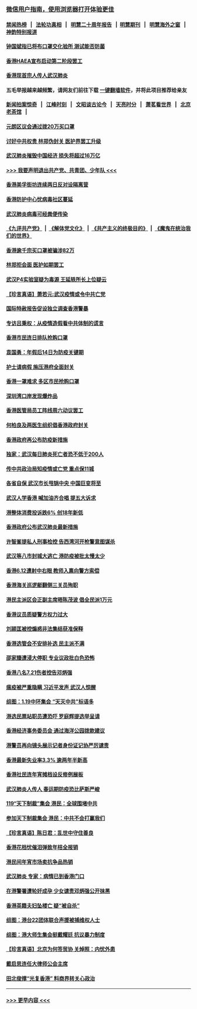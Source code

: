 ### [微信用户指南，使用浏览器打开体验更佳](https://github.com/gfw-breaker/banned-news1/blob/master/indexes/wechat-guide.md?t=0)
#### [禁闻热榜](热点新闻.md?t=0)  &nbsp;&nbsp;|&nbsp;&nbsp; [法轮功真相](https://github.com/gfw-breaker/truth/blob/master/README.md?t=0) &nbsp;&nbsp;|&nbsp;&nbsp; [明慧二十周年报告](https://github.com/gfw-breaker/mh-reports/blob/master/README.md?t=0) &nbsp;&nbsp;|&nbsp;&nbsp;[明慧期刊](https://github.com/gfw-breaker/mh-qikan) &nbsp;&nbsp;|&nbsp;&nbsp; [明慧海外之窗](https://github.com/gfw-breaker/mh-news/blob/master/README.md?t=0) &nbsp;&nbsp;|&nbsp;&nbsp; [神韵特别报道](https://github.com/gfw-breaker/mh-news/blob/master/shenyun.md?t=0)
#### [钟国斌指已将布口罩交化验所 测试能否防菌](../pages/nsc415/n11842783.md?t=02050211) 
#### [香港HAEA宣布启动第二阶段罢工](../pages/nsc415/n11842723.md?t=02050211) 
#### [香港现首宗人传人武汉肺炎](../pages/nsc415/n11842766.md?t=02050211) 
#### 五毛举报越来越频繁，请网友们前往下载 [一键翻墙软件](https://github.com/gfw-breaker/ssr-accounts)，并将此项目推荐给亲友
#### [新闻拍案惊奇](https://github.com/gfw-breaker/banned-news1/blob/master/pages/link4.md) &nbsp;&nbsp;|&nbsp;&nbsp; [江峰时刻](https://github.com/gfw-breaker/banned-news1/blob/master/pages/link4.md) &nbsp;&nbsp;|&nbsp;&nbsp; [文昭谈古论今](https://github.com/gfw-breaker/banned-news1/blob/master/pages/link4.md) &nbsp;&nbsp;|&nbsp;&nbsp; [天亮时分](https://github.com/gfw-breaker/banned-news1/blob/master/pages/link4.md) &nbsp;&nbsp;|&nbsp;&nbsp; [萧茗看世界](https://github.com/gfw-breaker/banned-news1/blob/master/pages/link4.md) &nbsp;&nbsp;|&nbsp;&nbsp; [北京老茶馆](https://github.com/gfw-breaker/banned-news1/blob/master/pages/link4.md) &nbsp;&nbsp;|&nbsp;&nbsp; 
#### [元朗区议会通过拨20万买口罩](../pages/nsc415/n11842754.md?t=02050211) 
#### [讨好中共权贵 林郑伪封关 医护界罢工升级](../pages/nsc415/n11842359.md?t=02050211) 
#### [武汉肺炎摧毁中国经济 损失将超过16万亿](../pages/nsc415/n11839723.md?t=02050211) 
#### [>>> 我要声明退出共产党、共青团、少年队 <<<](https://github.com/begood0513/goodnews/blob/master/quit/letter.md) 
#### [香港美孚街坊连续两日反对设隔离营](../pages/nsc415/n11839962.md?t=02050211) 
#### [香港防护中心忧病毒社区蔓延](../pages/nsc415/n11839933.md?t=02050211) 
#### [武汉肺炎病毒可经粪便传染](../pages/nsc415/n11839939.md?t=02050211) 
#### [《九评共产党》](https://github.com/begood0513/9ping.md/blob/master/README.md) &nbsp;|&nbsp; [《解体党文化》](../../../../jtdwh.md/blob/master/README.md)  &nbsp;|&nbsp; [《共产主义的终极目的》](../../../../gczydzjmd.md/blob/master/README.md) &nbsp;|&nbsp; [《魔鬼在统治我们的世界》](../../../../mgztzwmdsj.md/blob/master/README.md) 
#### [香港逾千宗买口罩被骗涉82万](../pages/nsc415/n11839914.md?t=02050211) 
#### [林郑拒会面 医护如期罢工](../pages/nsc415/n11839892.md?t=02050211) 
#### [武汉P4实验室疑为毒源 王延轶所长上位疑云](../pages/nsc415/n11835543.md?t=02050211) 
#### [【珍言真语】萧若元:武汉疫情或令中共亡党](../pages/nsc415/n11829394.md?t=02050211) 
#### [国际特赦报告促设独立调查香港警暴](../pages/nsc415/n11833845.md?t=02050211) 
#### [专访吕秉权：从疫情造假看中共体制的谎言](../pages/nsc415/n11833813.md?t=02050211) 
#### [香港市民连日排队抢购口罩](../pages/nsc415/n11833794.md?t=02050211) 
#### [袁国勇：年假后14日为防疫关键期](../pages/nsc415/n11831088.md?t=02050211) 
#### [护士请病假 施压港府全面封关](../pages/nsc415/n11831030.md?t=02050211) 
#### [香港一罩难求 多区市民抢购口罩](../pages/nsc415/n11831002.md?t=02050211) 
#### [深圳湾口岸发现爆炸品](../pages/nsc415/n11828802.md?t=02050211) 
#### [香港医管局员工阵线周六动议罢工](../pages/nsc415/n11828762.md?t=02050211) 
#### [何柏良及两医生组织倡香港政府封关](../pages/nsc415/n11828749.md?t=02050211) 
#### [香港政府再公布防疫新措施](../pages/nsc415/n11828716.md?t=02050211) 
#### [独家：武汉每日肺炎死亡者恐不低于200人](../pages/nsc415/n11828240.md?t=02050211) 
#### [传中共政治局知疫情或亡党 重点保11城](../pages/nsc415/n11828145.md?t=02050211) 
#### [各省自保 武汉市长甩锅中央 中国巨变将至](../pages/nsc415/n11828021.md?t=02050211) 
#### [武汉人学香港 喊加油齐合唱 提五大诉求](../pages/nsc415/n11827046.md?t=02050211) 
#### [港整体消费投诉跌6% 创18年新低](../pages/nsc415/n11817280.md?t=02050211) 
#### [香港政府公布武汉肺炎最新措施](../pages/nsc415/n11817152.md?t=02050211) 
#### [许智峯提私人刑事检控 告西湾河开枪警意图谋杀](../pages/nsc415/n11817132.md?t=02050211) 
#### [武汉等八市封城大逃亡 港防疫被批太慢太少](../pages/nsc415/n11817058.md?t=02050211) 
#### [香港6.12遭射中右眼 教师入禀向警方索偿](../pages/nsc415/n11814678.md?t=02050211) 
#### [香港海关巡逻艇翻侧三关员殉职](../pages/nsc415/n11814604.md?t=02050211) 
#### [港民主派区会正副主席晤陈茂波 倡全民派1万元](../pages/nsc415/n11814582.md?t=02050211) 
#### [香港议员质疑警方权力过大](../pages/nsc415/n11814560.md?t=02050211) 
#### [刘颕匡被控煽惑非法集结获准保释](../pages/nsc415/n11811727.md?t=02050211) 
#### [香港选管会不安排补选 民主派不满](../pages/nsc415/n11811691.md?t=02050211) 
#### [邵家臻遭浸大停职 专业议政批白色恐怖](../pages/nsc415/n11811670.md?t=02050211) 
#### [香港八名7.21伤者控告邓炳强](../pages/nsc415/n11811623.md?t=02050211) 
#### [瘟疫被严重隐瞒 习近平发声 武汉人惊醒](../pages/nsc415/n11811186.md?t=02050211) 
#### [组图：1.19中环集会 “天灭中共”标语多](../pages/nsc415/n11809514.md?t=02050211) 
#### [港选民票站职员遭恐吓 罗庭辉提选举呈请](../pages/nsc415/n11808914.md?t=02050211) 
#### [香港经济事务委员会 通过海洋公园拨款建议](../pages/nsc415/n11808906.md?t=02050211) 
#### [港警员再向镜头展示记者身份证记协严厉谴责](../pages/nsc415/n11808888.md?t=02050211) 
#### [香港最新失业率3.3% 逾两年半新高](../pages/nsc415/n11808887.md?t=02050211) 
#### [香港社民连年宵摊档设反修例展板](../pages/nsc415/n11808857.md?t=02050211) 
#### [武汉肺炎人传人 春运期防疫恐比萨斯严峻](../pages/nsc415/n11808739.md?t=02050211) 
#### [119“天下制裁”集会 港民：全球围堵中共](../pages/nsc415/n11806318.md?t=02050211) 
#### [参加天下制裁集会 港民：中共不会打赢我们](../pages/nsc415/n11806596.md?t=02050211) 
#### [【珍言真语】陈日君：乱世中守住善良](../pages/nsc415/n11806247.md?t=02050211) 
#### [香港花档忧催泪弹致年桔全报销](../pages/nsc415/n11806130.md?t=02050211) 
#### [港民间年宵市场卖抗争品热销](../pages/nsc415/n11806073.md?t=02050211) 
#### [武汉肺炎 专家：病情已到香港门口](../pages/nsc415/n11806020.md?t=02050211) 
#### [在港警署遭轮奸成孕 少女谴责邓炳强公开抹黑](../pages/nsc415/n11805981.md?t=02050211) 
#### [香港英籍夫妇坠楼亡 疑“被自杀”](../pages/nsc415/n11805937.md?t=02050211) 
#### [组图：港台22团体联合声援被捕维权人士](../pages/nsc415/n11801834.md?t=02050211) 
#### [组图：港大师生集会挺戴耀廷 抗议暴力制度](../pages/nsc415/n11799298.md?t=02050211) 
#### [【珍言真语】北京为何签贸协 关焯照：内忧外患](../pages/nsc415/n11799790.md?t=02050211) 
#### [戴启思连任大律师公会主席](../pages/nsc415/n11799306.md?t=02050211) 
#### [田北俊撑“光复香港” 料商界转关心政治](../pages/nsc415/n11799287.md?t=02050211) 

----
#### [ >>> 更早内容 <<< ](../indexes/nsc415-earlier.md)
